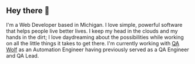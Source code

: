 ## Hey there 👋
I'm a Web Developer based in Michigan. I love simple, powerful software that helps people live better lives. I keep my head in the clouds and my hands in the dirt; I love daydreaming about the possibilities while working on all the little things it takes to get there.
I'm currently working with [QA Wolf](https://qawolf.com) as an Automation Engineer having previously served as a QA Engineer and QA Lead.
